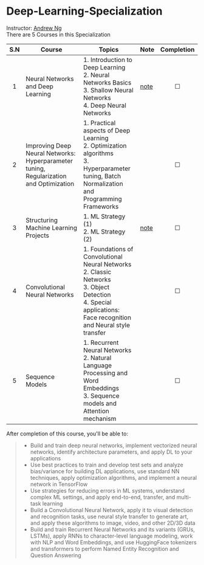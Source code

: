 # Deep-Learning-Specialization
Instructor: [Andrew Ng](https://www.andrewng.org/) <br>
There are 5 Courses in this Specialization

| S.N | Course                                                                                 | Topics                                                                                                                                                                     | Note                   | Completion |
| :-: | -------------------------------------------------------------------------------------- | -------------------------------------------------------------------------------------------------------------------------------------------------------------------------- | ---------------------- | :--------: |
|  1  | Neural Networks and Deep Learning                                                      | 1. Introduction to Deep Learning <br> 2. Neural Networks Basics <br> 3. Shallow Neural Networks <br> 4. Deep Neural Networks                                               | [note](./01/README.md) |  &#x2610;  |
|  2  | Improving Deep Neural Networks: Hyperparameter tuning, Regularization and Optimization | 1. Practical aspects of Deep Learning <br> 2. Optimization algorithms <br> 3. Hyperparameter tuning, Batch Normalization and Programming Frameworks                        |                        |  &#x2610;  |
|  3  | Structuring Machine Learning Projects                                                  | 1. ML Strategy (1) <br> 2. ML Strategy (2)                                                                                                                                 | [note](03/README.md)   |  &#x2610;  |
|  4  | Convolutional Neural Networks                                                          | 1. Foundations of Convolutional Neural Networks <br> 2. Classic Networks <br> 3. Object Detection <br> 4. Special applications: Face recognition and Neural style transfer |                        |  &#x2610;  |
|  5  | Sequence Models                                                                        | 1. Recurrent Neural Networks <br> 2. Natural Language Processing and Word Embeddings <br> 3. Sequence models and Attention mechanism                                       |                        |  &#x2610;  |

After completion of this course, you'll be able to: 
>- Build and train deep neural networks, implement vectorized neural networks, identify architecture parameters, and apply DL to your applications
>- Use best practices to train and develop test sets and analyze bias/variance for building DL applications, use standard NN techniques, apply optimization algorithms, and implement a neural network in TensorFlow
>- Use strategies for reducing errors in ML systems, understand complex ML settings, and apply end-to-end, transfer, and multi-task learning
>- Build a Convolutional Neural Network, apply it to visual detection and recognition tasks, use neural style transfer to generate art, and apply these algorithms to image, video, and other 2D/3D data
>- Build and train Recurrent Neural Networks and its variants (GRUs, LSTMs), apply RNNs to character-level language modeling, work with NLP and Word Embeddings, and use HuggingFace tokenizers and transformers to perform Named Entity Recognition and Question Answering
